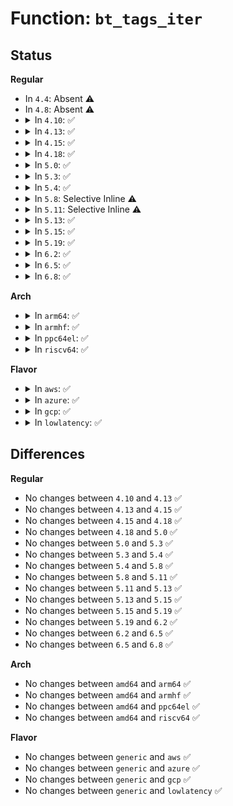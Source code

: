 # Function: <code>bt_tags_iter</code>

## Status
<b>Regular</b>
<ul>
<li>
In <code>4.4</code>: Absent ⚠️
</li>
<li>
In <code>4.8</code>: Absent ⚠️
</li>
<li>
<details>
<summary>In <code>4.10</code>: ✅</summary>

```c
bool bt_tags_iter(struct sbitmap *bitmap, unsigned int bitnr, void *data);
```

**Collision:** Unique Static

**Inline:** No

**Transformation:** False

**Instances:**

```
In block/blk-mq-tag.c (ffffffff81425850)
Location: block/blk-mq-tag.c:255
Inline: False
Direct callers:
  - block/blk-mq-tag.c:blk_mq_tagset_busy_iter
  - block/blk-mq-tag.c:blk_mq_tagset_busy_iter
```
**Symbols:**

```
ffffffff81425850-ffffffff81425885: bt_tags_iter (STB_LOCAL)
```
</details>
</li>
<li>
<details>
<summary>In <code>4.13</code>: ✅</summary>

```c
bool bt_tags_iter(struct sbitmap *bitmap, unsigned int bitnr, void *data);
```

**Collision:** Unique Static

**Inline:** No

**Transformation:** False

**Instances:**

```
In block/blk-mq-tag.c (ffffffff81433600)
Location: block/blk-mq-tag.c:242
Inline: False
Direct callers:
  - block/blk-mq-tag.c:blk_mq_tagset_busy_iter
  - block/blk-mq-tag.c:blk_mq_tagset_busy_iter
```
**Symbols:**

```
ffffffff81433600-ffffffff81433635: bt_tags_iter (STB_LOCAL)
```
</details>
</li>
<li>
<details>
<summary>In <code>4.15</code>: ✅</summary>

```c
bool bt_tags_iter(struct sbitmap *bitmap, unsigned int bitnr, void *data);
```

**Collision:** Unique Static

**Inline:** No

**Transformation:** False

**Instances:**

```
In block/blk-mq-tag.c (ffffffff8145f1e0)
Location: block/blk-mq-tag.c:246
Inline: False
Direct callers:
  - block/blk-mq-tag.c:blk_mq_tagset_busy_iter
  - block/blk-mq-tag.c:blk_mq_tagset_busy_iter
```
**Symbols:**

```
ffffffff8145f1e0-ffffffff8145f226: bt_tags_iter (STB_LOCAL)
```
</details>
</li>
<li>
<details>
<summary>In <code>4.18</code>: ✅</summary>

```c
bool bt_tags_iter(struct sbitmap *bitmap, unsigned int bitnr, void *data);
```

**Collision:** Unique Static

**Inline:** No

**Transformation:** False

**Instances:**

```
In block/blk-mq-tag.c (ffffffff81492bb0)
Location: block/blk-mq-tag.c:262
Inline: False
Direct callers:
  - block/blk-mq-tag.c:blk_mq_tagset_busy_iter
  - block/blk-mq-tag.c:blk_mq_tagset_busy_iter
```
**Symbols:**

```
ffffffff81492bb0-ffffffff81492c0f: bt_tags_iter (STB_LOCAL)
```
</details>
</li>
<li>
<details>
<summary>In <code>5.0</code>: ✅</summary>

```c
bool bt_tags_iter(struct sbitmap *bitmap, unsigned int bitnr, void *data);
```

**Collision:** Unique Static

**Inline:** No

**Transformation:** False

**Instances:**

```
In block/blk-mq-tag.c (ffffffff814acac0)
Location: block/blk-mq-tag.c:276
Inline: False
Direct callers:
  - block/blk-mq-tag.c:blk_mq_tagset_busy_iter
  - block/blk-mq-tag.c:blk_mq_tagset_busy_iter
```
**Symbols:**

```
ffffffff814acac0-ffffffff814acb26: bt_tags_iter (STB_LOCAL)
```
</details>
</li>
<li>
<details>
<summary>In <code>5.3</code>: ✅</summary>

```c
bool bt_tags_iter(struct sbitmap *bitmap, unsigned int bitnr, void *data);
```

**Collision:** Unique Static

**Inline:** No

**Transformation:** False

**Instances:**

```
In block/blk-mq-tag.c (ffffffff814dadd0)
Location: block/blk-mq-tag.c:269
Inline: False
Direct callers:
  - block/blk-mq-tag.c:blk_mq_tagset_busy_iter
  - block/blk-mq-tag.c:blk_mq_tagset_busy_iter
```
**Symbols:**

```
ffffffff814dadd0-ffffffff814dae36: bt_tags_iter (STB_LOCAL)
```
</details>
</li>
<li>
<details>
<summary>In <code>5.4</code>: ✅</summary>

```c
bool bt_tags_iter(struct sbitmap *bitmap, unsigned int bitnr, void *data);
```

**Collision:** Unique Static

**Inline:** No

**Transformation:** False

**Instances:**

```
In block/blk-mq-tag.c (ffffffff814f4160)
Location: block/blk-mq-tag.c:270
Inline: False
Direct callers:
  - block/blk-mq-tag.c:blk_mq_tagset_busy_iter
  - block/blk-mq-tag.c:blk_mq_tagset_busy_iter
```
**Symbols:**

```
ffffffff814f4160-ffffffff814f41c6: bt_tags_iter (STB_LOCAL)
```
</details>
</li>
<li>
<details>
<summary>In <code>5.8</code>: Selective Inline ⚠️</summary>

```c
bool bt_tags_iter(struct sbitmap *bitmap, unsigned int bitnr, void *data);
```

**Collision:** Unique Static

**Inline:** Selective

**Transformation:** False

**Instances:**

```
In block/blk-mq-tag.c (ffffffff81555142)
Location: block/blk-mq-tag.c:301
Inline: True
Inline callers:
  - block/blk-mq-tag.c:blk_mq_all_tag_iter
Direct callers:
  - block/blk-mq-tag.c:blk_mq_all_tag_iter
```
**Symbols:**

```
ffffffff815547a0-ffffffff8155480d: bt_tags_iter (STB_LOCAL)
```
</details>
</li>
<li>
<details>
<summary>In <code>5.11</code>: Selective Inline ⚠️</summary>

```c
bool bt_tags_iter(struct sbitmap *bitmap, unsigned int bitnr, void *data);
```

**Collision:** Unique Static

**Inline:** Selective

**Transformation:** False

**Instances:**

```
In block/blk-mq-tag.c (ffffffff81571812)
Location: block/blk-mq-tag.c:261
Inline: True
Inline callers:
  - block/blk-mq-tag.c:blk_mq_all_tag_iter
Direct callers:
  - block/blk-mq-tag.c:blk_mq_all_tag_iter
```
**Symbols:**

```
ffffffff81570e80-ffffffff81570eed: bt_tags_iter (STB_LOCAL)
```
</details>
</li>
<li>
<details>
<summary>In <code>5.13</code>: ✅</summary>

```c
bool bt_tags_iter(struct sbitmap *bitmap, unsigned int bitnr, void *data);
```

**Collision:** Unique Static

**Inline:** No

**Transformation:** False

**Instances:**

```
In block/blk-mq-tag.c (ffffffff81578f00)
Location: block/blk-mq-tag.c:279
Inline: False
Direct callers:
  - block/blk-mq-tag.c:blk_mq_all_tag_iter
  - block/blk-mq-tag.c:blk_mq_all_tag_iter
```
**Symbols:**

```
ffffffff81578f00-ffffffff81578fc1: bt_tags_iter (STB_LOCAL)
```
</details>
</li>
<li>
<details>
<summary>In <code>5.15</code>: ✅</summary>

```c
bool bt_tags_iter(struct sbitmap *bitmap, unsigned int bitnr, void *data);
```

**Collision:** Unique Static

**Inline:** No

**Transformation:** False

**Instances:**

```
In block/blk-mq-tag.c (ffffffff815de130)
Location: block/blk-mq-tag.c:280
Inline: False
Direct callers:
  - block/blk-mq-tag.c:blk_mq_tagset_busy_iter
  - block/blk-mq-tag.c:blk_mq_tagset_busy_iter
  - block/blk-mq-tag.c:blk_mq_all_tag_iter
  - block/blk-mq-tag.c:blk_mq_all_tag_iter
```
**Symbols:**

```
ffffffff815de130-ffffffff815de1f1: bt_tags_iter (STB_LOCAL)
```
</details>
</li>
<li>
<details>
<summary>In <code>5.19</code>: ✅</summary>

```c
bool bt_tags_iter(struct sbitmap *bitmap, unsigned int bitnr, void *data);
```

**Collision:** Unique Static

**Inline:** No

**Transformation:** False

**Instances:**

```
In block/blk-mq-tag.c (ffffffff8168c130)
Location: block/blk-mq-tag.c:336
Inline: False
Direct callers:
  - block/blk-mq-tag.c:blk_mq_tagset_busy_iter
  - block/blk-mq-tag.c:blk_mq_tagset_busy_iter
  - block/blk-mq-tag.c:blk_mq_all_tag_iter
  - block/blk-mq-tag.c:blk_mq_all_tag_iter
```
**Symbols:**

```
ffffffff8168c130-ffffffff8168c213: bt_tags_iter (STB_LOCAL)
```
</details>
</li>
<li>
<details>
<summary>In <code>6.2</code>: ✅</summary>

```c
bool bt_tags_iter(struct sbitmap *bitmap, unsigned int bitnr, void *data);
```

**Collision:** Unique Static

**Inline:** No

**Transformation:** False

**Instances:**

```
In block/blk-mq-tag.c (ffffffff8174a8c0)
Location: block/blk-mq-tag.c:331
Inline: False
Direct callers:
  - block/blk-mq-tag.c:blk_mq_tagset_busy_iter
  - block/blk-mq-tag.c:blk_mq_tagset_busy_iter
  - block/blk-mq-tag.c:blk_mq_all_tag_iter
  - block/blk-mq-tag.c:blk_mq_all_tag_iter
```
**Symbols:**

```
ffffffff8174a8c0-ffffffff8174a991: bt_tags_iter (STB_LOCAL)
```
</details>
</li>
<li>
<details>
<summary>In <code>6.5</code>: ✅</summary>

```c
bool bt_tags_iter(struct sbitmap *bitmap, unsigned int bitnr, void *data);
```

**Collision:** Unique Static

**Inline:** No

**Transformation:** False

**Instances:**

```
In block/blk-mq-tag.c (ffffffff81786fa0)
Location: block/blk-mq-tag.c:338
Inline: False
Direct callers:
  - block/blk-mq-tag.c:blk_mq_tagset_busy_iter
  - block/blk-mq-tag.c:blk_mq_tagset_busy_iter
  - block/blk-mq-tag.c:blk_mq_all_tag_iter
  - block/blk-mq-tag.c:blk_mq_all_tag_iter
```
**Symbols:**

```
ffffffff81786fa0-ffffffff81787071: bt_tags_iter (STB_LOCAL)
```
</details>
</li>
<li>
<details>
<summary>In <code>6.8</code>: ✅</summary>

```c
bool bt_tags_iter(struct sbitmap *bitmap, unsigned int bitnr, void *data);
```

**Collision:** Unique Static

**Inline:** No

**Transformation:** False

**Instances:**

```
In block/blk-mq-tag.c (ffffffff817c9680)
Location: block/blk-mq-tag.c:338
Inline: False
Direct callers:
  - block/blk-mq-tag.c:blk_mq_tagset_busy_iter
  - block/blk-mq-tag.c:blk_mq_tagset_busy_iter
  - block/blk-mq-tag.c:blk_mq_all_tag_iter
  - block/blk-mq-tag.c:blk_mq_all_tag_iter
```
**Symbols:**

```
ffffffff817c9680-ffffffff817c9751: bt_tags_iter (STB_LOCAL)
```
</details>
</li>
</ul>
<b>Arch</b>
<ul>
<li>
<details>
<summary>In <code>arm64</code>: ✅</summary>

```c
bool bt_tags_iter(struct sbitmap *bitmap, unsigned int bitnr, void *data);
```

**Collision:** Unique Static

**Inline:** No

**Transformation:** False

**Instances:**

```
In block/blk-mq-tag.c (ffff8000105f3d68)
Location: block/blk-mq-tag.c:270
Inline: False
Direct callers:
  - block/blk-mq-tag.c:blk_mq_tagset_busy_iter
  - block/blk-mq-tag.c:blk_mq_tagset_busy_iter
```
**Symbols:**

```
ffff8000105f3d68-ffff8000105f3dec: bt_tags_iter (STB_LOCAL)
```
</details>
</li>
<li>
<details>
<summary>In <code>armhf</code>: ✅</summary>

```c
bool bt_tags_iter(struct sbitmap *bitmap, unsigned int bitnr, void *data);
```

**Collision:** Unique Static

**Inline:** No

**Transformation:** False

**Instances:**

```
In block/blk-mq-tag.c (c079fb3c)
Location: block/blk-mq-tag.c:270
Inline: False
Direct callers:
  - block/blk-mq-tag.c:blk_mq_tagset_busy_iter
  - block/blk-mq-tag.c:blk_mq_tagset_busy_iter
```
**Symbols:**

```
c079fb3c-c079fba8: bt_tags_iter (STB_LOCAL)
```
</details>
</li>
<li>
<details>
<summary>In <code>ppc64el</code>: ✅</summary>

```c
bool bt_tags_iter(struct sbitmap *bitmap, unsigned int bitnr, void *data);
```

**Collision:** Unique Static

**Inline:** No

**Transformation:** False

**Instances:**

```
In block/blk-mq-tag.c (c00000000078b390)
Location: block/blk-mq-tag.c:270
Inline: False
Direct callers:
  - block/blk-mq-tag.c:blk_mq_tagset_busy_iter
  - block/blk-mq-tag.c:blk_mq_tagset_busy_iter
```
**Symbols:**

```
c00000000078b390-c00000000078b45c: bt_tags_iter (STB_LOCAL)
```
</details>
</li>
<li>
<details>
<summary>In <code>riscv64</code>: ✅</summary>

```c
bool bt_tags_iter(struct sbitmap *bitmap, unsigned int bitnr, void *data);
```

**Collision:** Unique Static

**Inline:** No

**Transformation:** False

**Instances:**

```
In block/blk-mq-tag.c (ffffffe000431f66)
Location: block/blk-mq-tag.c:270
Inline: False
Direct callers:
  - block/blk-mq-tag.c:blk_mq_tagset_busy_iter
  - block/blk-mq-tag.c:blk_mq_tagset_busy_iter
```
**Symbols:**

```
ffffffe000431f66-ffffffe000431fd6: bt_tags_iter (STB_LOCAL)
```
</details>
</li>
</ul>
<b>Flavor</b>
<ul>
<li>
<details>
<summary>In <code>aws</code>: ✅</summary>

```c
bool bt_tags_iter(struct sbitmap *bitmap, unsigned int bitnr, void *data);
```

**Collision:** Unique Static

**Inline:** No

**Transformation:** False

**Instances:**

```
In block/blk-mq-tag.c (ffffffff814ec740)
Location: block/blk-mq-tag.c:270
Inline: False
Direct callers:
  - block/blk-mq-tag.c:blk_mq_tagset_busy_iter
  - block/blk-mq-tag.c:blk_mq_tagset_busy_iter
```
**Symbols:**

```
ffffffff814ec740-ffffffff814ec7a6: bt_tags_iter (STB_LOCAL)
```
</details>
</li>
<li>
<details>
<summary>In <code>azure</code>: ✅</summary>

```c
bool bt_tags_iter(struct sbitmap *bitmap, unsigned int bitnr, void *data);
```

**Collision:** Unique Static

**Inline:** No

**Transformation:** False

**Instances:**

```
In block/blk-mq-tag.c (ffffffff814dcc90)
Location: block/blk-mq-tag.c:270
Inline: False
Direct callers:
  - block/blk-mq-tag.c:blk_mq_tagset_busy_iter
  - block/blk-mq-tag.c:blk_mq_tagset_busy_iter
```
**Symbols:**

```
ffffffff814dcc90-ffffffff814dccf6: bt_tags_iter (STB_LOCAL)
```
</details>
</li>
<li>
<details>
<summary>In <code>gcp</code>: ✅</summary>

```c
bool bt_tags_iter(struct sbitmap *bitmap, unsigned int bitnr, void *data);
```

**Collision:** Unique Static

**Inline:** No

**Transformation:** False

**Instances:**

```
In block/blk-mq-tag.c (ffffffff814e87d0)
Location: block/blk-mq-tag.c:270
Inline: False
Direct callers:
  - block/blk-mq-tag.c:blk_mq_tagset_busy_iter
  - block/blk-mq-tag.c:blk_mq_tagset_busy_iter
```
**Symbols:**

```
ffffffff814e87d0-ffffffff814e8836: bt_tags_iter (STB_LOCAL)
```
</details>
</li>
<li>
<details>
<summary>In <code>lowlatency</code>: ✅</summary>

```c
bool bt_tags_iter(struct sbitmap *bitmap, unsigned int bitnr, void *data);
```

**Collision:** Unique Static

**Inline:** No

**Transformation:** False

**Instances:**

```
In block/blk-mq-tag.c (ffffffff81501770)
Location: block/blk-mq-tag.c:270
Inline: False
Direct callers:
  - block/blk-mq-tag.c:blk_mq_tagset_busy_iter
  - block/blk-mq-tag.c:blk_mq_tagset_busy_iter
```
**Symbols:**

```
ffffffff81501770-ffffffff815017d6: bt_tags_iter (STB_LOCAL)
```
</details>
</li>
</ul>

## Differences
<b>Regular</b>
<ul>
<li>
No changes between <code>4.10</code> and <code>4.13</code> ✅
</li>
<li>
No changes between <code>4.13</code> and <code>4.15</code> ✅
</li>
<li>
No changes between <code>4.15</code> and <code>4.18</code> ✅
</li>
<li>
No changes between <code>4.18</code> and <code>5.0</code> ✅
</li>
<li>
No changes between <code>5.0</code> and <code>5.3</code> ✅
</li>
<li>
No changes between <code>5.3</code> and <code>5.4</code> ✅
</li>
<li>
No changes between <code>5.4</code> and <code>5.8</code> ✅
</li>
<li>
No changes between <code>5.8</code> and <code>5.11</code> ✅
</li>
<li>
No changes between <code>5.11</code> and <code>5.13</code> ✅
</li>
<li>
No changes between <code>5.13</code> and <code>5.15</code> ✅
</li>
<li>
No changes between <code>5.15</code> and <code>5.19</code> ✅
</li>
<li>
No changes between <code>5.19</code> and <code>6.2</code> ✅
</li>
<li>
No changes between <code>6.2</code> and <code>6.5</code> ✅
</li>
<li>
No changes between <code>6.5</code> and <code>6.8</code> ✅
</li>
</ul>
<b>Arch</b>
<ul>
<li>
No changes between <code>amd64</code> and <code>arm64</code> ✅
</li>
<li>
No changes between <code>amd64</code> and <code>armhf</code> ✅
</li>
<li>
No changes between <code>amd64</code> and <code>ppc64el</code> ✅
</li>
<li>
No changes between <code>amd64</code> and <code>riscv64</code> ✅
</li>
</ul>
<b>Flavor</b>
<ul>
<li>
No changes between <code>generic</code> and <code>aws</code> ✅
</li>
<li>
No changes between <code>generic</code> and <code>azure</code> ✅
</li>
<li>
No changes between <code>generic</code> and <code>gcp</code> ✅
</li>
<li>
No changes between <code>generic</code> and <code>lowlatency</code> ✅
</li>
</ul>
